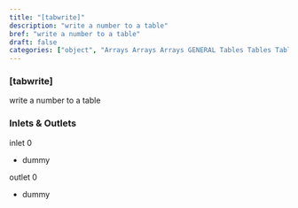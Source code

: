 ```yaml
---
title: "[tabwrite]"
description: "write a number to a table"
bref: "write a number to a table"
draft: false
categories: ["object", "Arrays Arrays Arrays GENERAL Tables Tables Tables"]
---
```


### [tabwrite]

write a number to a table

### Inlets & Outlets

inlet 0

 - dummy

outlet 0

 - dummy
 
